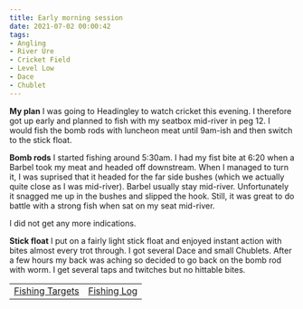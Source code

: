 ```yaml
---
title: Early morning session 
date: 2021-07-02 00:00:42
tags:
- Angling
- River Ure
- Cricket Field
- Level Low
- Dace
- Chublet
---
```

**My plan**
I was going to Headingley to watch cricket this evening. I therefore got up early and planned to fish with my seatbox mid-river in peg 12. I would fish the bomb rods with luncheon meat until 9am-ish and then switch to the stick float.

**Bomb rods**
I started fishing around 5:30am. I had my fist bite at 6:20 when a Barbel took my meat and headed off downstream. When I managed to turn it, I was suprised that it headed for the far side bushes (which we actually quite close as I was mid-river). Barbel usually stay mid-river. Unfortunately it snagged me up in the bushes and slipped the hook. Still, it was great to do battle with a strong fish when sat on my seat mid-river.

I did not get any more indications.

**Stick float**
I put on a fairly light stick float and enjoyed instant action with bites almost every trot through. I got several Dace and small Chublets. After a few hours my back was aching so decided to go back on the bomb rod with worm. I get several taps and twitches but no hittable bites.


|||
|---------|------|
|<a href="/2020/07/Fishing-Targets/">Fishing Targets</a>|<a href="/2020/08/Fishing-Log/">Fishing Log</a>|
